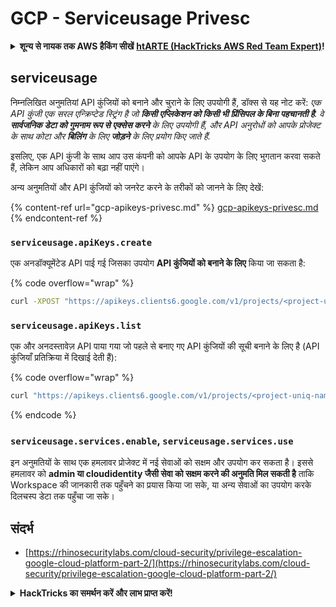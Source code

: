 # GCP - Serviceusage Privesc

<details>

<summary><strong>शून्य से नायक तक AWS हैकिंग सीखें</strong> <a href="https://training.hacktricks.xyz/courses/arte"><strong>htARTE (HackTricks AWS Red Team Expert)</strong></a><strong>!</strong></summary>

HackTricks का समर्थन करने के अन्य तरीके:

* यदि आप चाहते हैं कि आपकी **कंपनी का विज्ञापन HackTricks में दिखाई दे** या **HackTricks को PDF में डाउनलोड करें**, तो [**सब्सक्रिप्शन प्लान्स**](https://github.com/sponsors/carlospolop) देखें!
* [**आधिकारिक PEASS & HackTricks स्वैग प्राप्त करें**](https://peass.creator-spring.com)
* [**The PEASS Family**](https://opensea.io/collection/the-peass-family) की खोज करें, हमारा विशेष [**NFTs**](https://opensea.io/collection/the-peass-family) संग्रह
* 💬 [**Discord समूह में शामिल हों**](https://discord.gg/hRep4RUj7f) या [**telegram समूह**](https://t.me/peass) या **Twitter** पर 🐦 [**@carlospolopm**](https://twitter.com/carlospolopm) को **फॉलो करें**.
* **HackTricks** और [**HackTricks Cloud**](https://github.com/carlospolop/hacktricks-cloud) github repos में PRs सबमिट करके अपनी हैकिंग ट्रिक्स साझा करें.

</details>

## serviceusage

निम्नलिखित अनुमतियां API कुंजियों को बनाने और चुराने के लिए उपयोगी हैं, डॉक्स से यह नोट करें: _एक API कुंजी एक सरल एन्क्रिप्टेड स्ट्रिंग है जो **किसी एप्लिकेशन को किसी भी प्रिंसिपल के बिना पहचानती है**. वे **सार्वजनिक डेटा को गुमनाम रूप से एक्सेस करने** के लिए उपयोगी हैं, और API अनुरोधों को आपके प्रोजेक्ट के साथ कोटा और **बिलिंग** के लिए **जोड़ने** के लिए प्रयोग किए जाते हैं._

इसलिए, एक API कुंजी के साथ आप उस कंपनी को आपके API के उपयोग के लिए भुगतान करवा सकते हैं, लेकिन आप अधिकारों को बढ़ा नहीं पाएंगे।

अन्य अनुमतियों और API कुंजियों को जनरेट करने के तरीकों को जानने के लिए देखें:

{% content-ref url="gcp-apikeys-privesc.md" %}
[gcp-apikeys-privesc.md](gcp-apikeys-privesc.md)
{% endcontent-ref %}

### `serviceusage.apiKeys.create`

एक अनडॉक्यूमेंटेड API पाई गई जिसका उपयोग **API कुंजियों को बनाने के लिए** किया जा सकता है:

{% code overflow="wrap" %}
```bash
curl -XPOST "https://apikeys.clients6.google.com/v1/projects/<project-uniq-name>/apiKeys?access_token=$(gcloud auth print-access-token)"
```
### `serviceusage.apiKeys.list`

एक और अनदस्तावेज़ API पाया गया जो पहले से बनाए गए API कुंजियों की सूची बनाने के लिए है (API कुंजियाँ प्रतिक्रिया में दिखाई देती हैं):

{% code overflow="wrap" %}
```bash
curl "https://apikeys.clients6.google.com/v1/projects/<project-uniq-name>/apiKeys?access_token=$(gcloud auth print-access-token)"
```
{% endcode %}

### **`serviceusage.services.enable`**, **`serviceusage.services.use`**

इन अनुमतियों के साथ एक हमलावर प्रोजेक्ट में नई सेवाओं को सक्षम और उपयोग कर सकता है। इससे हमलावर को **admin या cloudidentity जैसी सेवा को सक्षम करने की अनुमति मिल सकती है** ताकि Workspace की जानकारी तक पहुँचने का प्रयास किया जा सके, या अन्य सेवाओं का उपयोग करके दिलचस्प डेटा तक पहुँचा जा सके।

## **संदर्भ**

* [https://rhinosecuritylabs.com/cloud-security/privilege-escalation-google-cloud-platform-part-2/](https://rhinosecuritylabs.com/cloud-security/privilege-escalation-google-cloud-platform-part-2/)

<details>

<summary><strong>HackTricks का समर्थन करें और लाभ प्राप्त करें!</strong></summary>

क्या आप **साइबर सुरक्षा कंपनी** में काम करते हैं? क्या आप चाहते हैं कि आपकी **कंपनी का विज्ञापन HackTricks में दिखाई दे**? या क्या आप PEASS के **नवीनतम संस्करण तक पहुँच चाहते हैं या HackTricks को PDF में डाउनलोड करना चाहते हैं**? [**सदस्यता योजनाओं**](https://github.com/sponsors/carlospolop) की जाँच करें!

[**The PEASS Family**](https://opensea.io/collection/the-peass-family) की खोज करें, हमारे विशेष [**NFTs**](https://opensea.io/collection/the-peass-family) का संग्रह

[**आधिकारिक PEASS & HackTricks स्वैग**](https://peass.creator-spring.com) प्राप्त करें

**जुड़ें** [**💬**](https://emojipedia.org/speech-balloon/) [**Discord समूह**](https://discord.gg/hRep4RUj7f) या [**telegram समूह**](https://t.me/peass) से या **Twitter पर** मुझे **फॉलो** करें [**🐦**](https://github.com/carlospolop/hacktricks/tree/7af18b62b3bdc423e11444677a6a73d4043511e9/\[https:/emojipedia.org/bird/README.md)[**@carlospolopm**](https://twitter.com/carlospolopm)**.**

**अपनी हैकिंग ट्रिक्स साझा करें, PRs को** [**hacktricks github repo**](https://github.com/carlospolop/hacktricks) **में सबमिट करके।**

**.**

</details>

